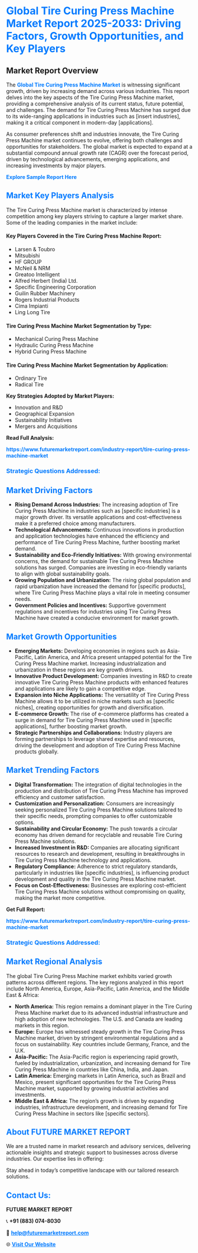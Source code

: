 <h1 style="color: #007BFF;">Global Tire Curing Press Machine Market Report 2025-2033: Driving Factors, Growth Opportunities, and Key Players</h1>

<section id="overview">
<h2>Market Report Overview</h2>
<p>The <a href="https://www.futuremarketreport.com/industry-report/tire-curing-press-machine-market" style="color: #007BFF; text-decoration: none;"><strong>Global Tire Curing Press Machine Market</strong></a> is witnessing significant growth, driven by increasing demand across various industries. This report delves into the key aspects of the Tire Curing Press Machine market, providing a comprehensive analysis of its current status, future potential, and challenges. The demand for Tire Curing Press Machine has surged due to its wide-ranging applications in industries such as [insert industries], making it a critical component in modern-day [applications].</p>
<p>As consumer preferences shift and industries innovate, the Tire Curing Press Machine market continues to evolve, offering both challenges and opportunities for stakeholders. The global market is expected to expand at a substantial compound annual growth rate (CAGR) over the forecast period, driven by technological advancements, emerging applications, and increasing investments by major players.</p>
</section>

<section id="overview">
<p><a href="https://www.futuremarketreport.com/request-sample/reportId=62164" style="color: #007BFF; text-decoration: none;"><strong>Explore Sample Report Here</strong></a></p>
</section>

<section id="key-players">
<h2 style="color: #007BFF;">Market Key Players Analysis</h2>
<p>The Tire Curing Press Machine market is characterized by intense competition among key players striving to capture a larger market share. Some of the leading companies in the market include:</p>
<h4>Key Players Covered in the Tire Curing Press Machine Report:</h4>
<ul><li>Larsen &amp; Toubro</li><li>Mitsubishi</li><li>HF GROUP</li><li>McNeil &amp; NRM</li><li>Greatoo Intelligent</li><li>Alfred Herbert (India) Ltd.</li><li>Specific Engineering Corporation</li><li>Guilin Rubber Machinery</li><li>Rogers Industrial Products</li><li>Cima Impianti</li><li>Ling Long Tire</li></ul>
<h4>Tire Curing Press Machine Market Segmentation by Type:</h4>
<ul><li>Mechanical Curing Press Machine</li><li>Hydraulic Curing Press Machine</li><li>Hybrid Curing Press Machine</li></ul>

<h4>Tire Curing Press Machine Market Segmentation by Application:</h4>
<ul><li>Ordinary Tire</li><li>Radical Tire</li></ul>
<p><strong>Key Strategies Adopted by Market Players:</strong></p>
<ul>
<li>Innovation and R&D</li>
<li>Geographical Expansion</li>
<li>Sustainability Initiatives</li>
<li>Mergers and Acquisitions</li>
</ul>
</section>

<section>
<p><strong>Read Full Analysis: </strong></p><a href="https://www.futuremarketreport.com/industry-report/tire-curing-press-machine-market" style="color: #007BFF; text-decoration: none;"><strong>https://www.futuremarketreport.com/industry-report/tire-curing-press-machine-market</strong></a>
<h3 style="color: #007BFF;">Strategic Questions Addressed:</h3>
</section>

<section id="driving-factors">
<h2 style="color: #007BFF;">Market Driving Factors</h2>
<ul>
<li><strong>Rising Demand Across Industries:</strong> The increasing adoption of Tire Curing Press Machine in industries such as [specific industries] is a major growth driver. Its versatile applications and cost-effectiveness make it a preferred choice among manufacturers.</li>
<li><strong>Technological Advancements:</strong> Continuous innovations in production and application technologies have enhanced the efficiency and performance of Tire Curing Press Machine, further boosting market demand.</li>
<li><strong>Sustainability and Eco-Friendly Initiatives:</strong> With growing environmental concerns, the demand for sustainable Tire Curing Press Machine solutions has surged. Companies are investing in eco-friendly variants to align with global sustainability goals.</li>
<li><strong>Growing Population and Urbanization:</strong> The rising global population and rapid urbanization have increased the demand for [specific products], where Tire Curing Press Machine plays a vital role in meeting consumer needs.</li>
<li><strong>Government Policies and Incentives:</strong> Supportive government regulations and incentives for industries using Tire Curing Press Machine have created a conducive environment for market growth.</li>
</ul>
</section>

<section id="growth-opportunities">
<h2 style="color: #007BFF;">Market Growth Opportunities</h2>
<ul>
<li><strong>Emerging Markets:</strong> Developing economies in regions such as Asia-Pacific, Latin America, and Africa present untapped potential for the Tire Curing Press Machine market. Increasing industrialization and urbanization in these regions are key growth drivers.</li>
<li><strong>Innovative Product Development:</strong> Companies investing in R&D to create innovative Tire Curing Press Machine products with enhanced features and applications are likely to gain a competitive edge.</li>
<li><strong>Expansion into Niche Applications:</strong> The versatility of Tire Curing Press Machine allows it to be utilized in niche markets such as [specific niches], creating opportunities for growth and diversification.</li>
<li><strong>E-commerce Growth:</strong> The rise of e-commerce platforms has created a surge in demand for Tire Curing Press Machine used in [specific applications], further boosting market growth.</li>
<li><strong>Strategic Partnerships and Collaborations:</strong> Industry players are forming partnerships to leverage shared expertise and resources, driving the development and adoption of Tire Curing Press Machine products globally.</li>
</ul>
</section>

<section id="trending-factors">
<h2 style="color: #007BFF;">Market Trending Factors</h2>
<ul>
<li><strong>Digital Transformation:</strong> The integration of digital technologies in the production and distribution of Tire Curing Press Machine has improved efficiency and customer satisfaction.</li>
<li><strong>Customization and Personalization:</strong> Consumers are increasingly seeking personalized Tire Curing Press Machine solutions tailored to their specific needs, prompting companies to offer customizable options.</li>
<li><strong>Sustainability and Circular Economy:</strong> The push towards a circular economy has driven demand for recyclable and reusable Tire Curing Press Machine solutions.</li>
<li><strong>Increased Investment in R&D:</strong> Companies are allocating significant resources to research and development, resulting in breakthroughs in Tire Curing Press Machine technology and applications.</li>
<li><strong>Regulatory Compliance:</strong> Adherence to strict regulatory standards, particularly in industries like [specific industries], is influencing product development and quality in the Tire Curing Press Machine market.</li>
<li><strong>Focus on Cost-Effectiveness:</strong> Businesses are exploring cost-efficient Tire Curing Press Machine solutions without compromising on quality, making the market more competitive.</li>
</ul>
</section>

<section>
<p><strong>Get Full Report: </strong></p><a href="https://www.futuremarketreport.com/industry-report/tire-curing-press-machine-market" style="color: #007BFF; text-decoration: none;"><strong>https://www.futuremarketreport.com/industry-report/tire-curing-press-machine-market</strong></a>
<h3 style="color: #007BFF;">Strategic Questions Addressed:</h3>
</section>


<section id="regional-analysis">
<h2 style="color: #007BFF;">Market Regional Analysis</h2>
<p>The global Tire Curing Press Machine market exhibits varied growth patterns across different regions. The key regions analyzed in this report include North America, Europe, Asia-Pacific, Latin America, and the Middle East & Africa:</p>
<ul>
<li><strong>North America:</strong> This region remains a dominant player in the Tire Curing Press Machine market due to its advanced industrial infrastructure and high adoption of new technologies. The U.S. and Canada are leading markets in this region.</li>
<li><strong>Europe:</strong> Europe has witnessed steady growth in the Tire Curing Press Machine market, driven by stringent environmental regulations and a focus on sustainability. Key countries include Germany, France, and the U.K.</li>
<li><strong>Asia-Pacific:</strong> The Asia-Pacific region is experiencing rapid growth, fueled by industrialization, urbanization, and increasing demand for Tire Curing Press Machine in countries like China, India, and Japan.</li>
<li><strong>Latin America:</strong> Emerging markets in Latin America, such as Brazil and Mexico, present significant opportunities for the Tire Curing Press Machine market, supported by growing industrial activities and investments.</li>
<li><strong>Middle East & Africa:</strong> The region’s growth is driven by expanding industries, infrastructure development, and increasing demand for Tire Curing Press Machine in sectors like [specific sectors].</li>
</ul>
</section>

<footer>
<h2 style="color: #007BFF;">About FUTURE MARKET REPORT</h2>
<p>We are a trusted name in market research and advisory services, delivering actionable insights and strategic support to businesses across diverse industries. Our expertise lies in offering:</p>

<p>Stay ahead in today’s competitive landscape with our tailored research solutions.</p>

<h2 style="color: #007BFF;">Contact Us:</h2>
<p><strong>FUTURE MARKET REPORT</strong></p>
<p>📞 <strong>+91 (883) 074-8030</strong></p>
<p>📧 <strong><a href="mailto:help@futuremarketreport.com" style="color: #007BFF;">help@futuremarketreport.com</a></strong></p>
<p>🌐 <strong><a href="https://www.futuremarketreport.com/" style="color: #007BFF;">Visit Our Website</a></strong></p>
</footer>